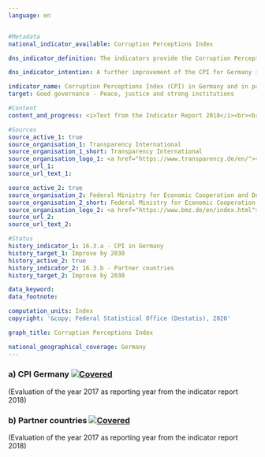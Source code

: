 ```yaml
---                   
language: en                   


#Metadata                   
national_indicator_available: Corruption Perceptions Index                   

dns_indicator_definition: The indicators provide the Corruption Perceptions Index (CPI) from Transparency International for Germany (16.3.a) as well as the number of partner countries of German development assistance whose CPI has improved compared with 2012 (16.3.b). The CPI measures how strongly corruption in the public sector is perceived in a country.                   

dns_indicator_intention: A further improvement of the CPI for Germany is targeted for 2030. In addition, the CPI in the majority of partner countries involved in German development assistance should also improve. The base year in each case is 2012.                   

indicator_name: Corruption Perceptions Index (CPI) in Germany and in partner countries of German development assistance                   
target: Good governance - Peace, justice and strong institutions                   

#Content                    
content_and_progress: <i>Text from the Indicator Report 2018</i><br><br>The CPI is a composite indicator that is based on various expert as well as corporate surveys on the perception of corruption in the public sector. Depending on the particular survey, different understandings of corruption may serve as a basis and the sources for the calculation may change over time. The index includes countries for which at least three selected surveys are available. As such, the CPI is the most comprehensive overview study on perceived public sector corruption.<br><br>In its analysis of the CPI, the Joint Research Centre of the European Commission points out that, the statistical significance of the change must also be examined when the results are interpreted and that even in the case of statistically significant differences, the results of this indicator should be interpreted with caution.<br><br>Compared to 2012, Germany’ score improved from 79 to 81 points in 2017. This figure has not changed since 2015, which means that Germany has moved down to twelfth place in the ranking. Though, compared with 2012, this change should not be viewed as statistically significant (at a significance level of 5&nbsp;%).<br><br>The Federal Statistical Office also gathers information on the topic of corruption as part of its satisfaction survey on official services. According to this survey, during their contact with public authorities 3.7&nbsp;% of the population had the impression in 2017 that public service employees were susceptible to corruption. In the corresponding survey of companies, 2.4&nbsp;% of companies had the impression that public service employees were open to corruption.<br><br>The Police Crime Statistics (PKS) record all criminal matters that become known to the police. In 2017, 961 cases of accepting/granting a benefit as well as taking/offering a bribe were recorded in the public sector. Furthermore, the PKS also list cases where bribes were taken or offered in commercial practice as well as concomitant offences of corruption such as fraud and breach of trust, document forgery, agreements in restriction of competition upon invitations to tender, obstruction of punishment, false certification in public office and violation of official secrecy.<br><br>With reference to German development assistance, 42 of the 85 partner countries evaluated by the CPI scored better in 2017 compared with 2012. In the review period, the number of partner countries developing in a positive direction has increased each year up to 2015. Their number stagnated in 2016 and declined slightly in 2017. As many as 21 partner countries of German development assistance reported a statistically significant improvement (at a significance level of 5&nbsp;%) in 2017 compared with 2012. In 2014, six partner countries had reported a significant improvement.                   

#Sources
source_active_1: true                           
source_organisation_1: Transparency International                           
source_organisation_1_short: Transparency International                           
source_organisation_logo_1: <a href="https://www.transparency.de/en/"><img src="https://g205sdgs.github.io/sdg-indicators/public/LogosEn/ta.png" alt="Logo Transparency International" title="Click here to visit the homepage of the organization" /></a>                           
source_url_1:                            
source_url_text_1:                            

source_active_2: true                           
source_organisation_2: Federal Ministry for Economic Cooperation and Development                           
source_organisation_2_short: Federal Ministry for Economic Cooperation and Development (BMZ)                           
source_organisation_logo_2: <a href="https://www.bmz.de/en/index.html"><img src="https://g205sdgs.github.io/sdg-indicators/public/LogosEn/bmz.png" alt="Logo Federal Ministry for Economic Cooperation and Development (BMZ)" title="Click here to visit the homepage of the organization" /></a>                           
source_url_2:                            
source_url_text_2:                            

#Status                   
history_indicator_1: 16.3.a - CPI in Germany                   
history_target_1: Improve by 2030
history_active_2: true                   
history_indicator_2: 16.3.b - Partner countries                   
history_target_2: Improve by 2030

data_keyword:                    
data_footnote:                    

computation_units: Index                   
copyright: '&copy; Federal Statistical Office (Destatis), 2020'                   

graph_title: Corruption Perceptions Index                   

national_geographical_coverage: Germany                   
---
```

<div>                               
  <div class="my-header">                               
    <h3>a) CPI Germany                               
      <a href="https://sustainabledevelopment-deutschland.github.io/en/status/"><img src="https://g205sdgs.github.io/sdg-indicators/public/Wettersymbole/Leicht bewölkt.png" title="If the trend continues, the indicator will be presumably miss its target by at least 5&nbsp;% and at most 20&nbsp;% of the difference between the target value and the current value" alt="Covered" />                               
      </a>                               
    </h3>                               
  </div>
  <div class="my-header-note">
    <span>(Evaluation of the year 2017 as reporting year from the indicator report 2018)</span>
  </div>                               
</div>                               
<div>                               
  <div class="my-header">                               
    <h3>b) Partner countries                               
      <a href="https://sustainabledevelopment-deutschland.github.io/en/status/"><img src="https://g205sdgs.github.io/sdg-indicators/public/Wettersymbole/Leicht bewölkt.png" title="If the trend continues, the indicator will be presumably miss its target by at least 5&nbsp;% and at most 20&nbsp;% of the difference between the target value and the current value" alt="Covered" />                               
      </a>                               
    </h3>                               
  </div>
  <div class="my-header-note">
    <span>(Evaluation of the year 2017 as reporting year from the indicator report 2018)</span>
  </div>                               
</div>
